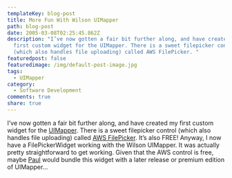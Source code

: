 ```yaml
---
templateKey: blog-post
title: More Fun With Wilson UIMapper
path: blog-post
date: 2005-03-08T02:25:45.862Z
description: "I’ve now gotten a fair bit further along, and have created my
  first custom widget for the UIMapper. There is a sweet filepicker control
  (which also handles file uploading) called AWS FilePicker. "
featuredpost: false
featuredimage: /img/default-post-image.jpg
tags:
  - UIMapper
category:
  - Software Development
comments: true
share: true
---
```

<!--StartFragment-->

I’ve now gotten a fair bit further along, and have created my first custom widget for the [UIMapper](http://uimapper.net/). There is a sweet filepicker control (which also handles file uploading) called [AWS FilePicker](http://www.awsystems.biz/products/filepicker). It’s also FREE! Anyway, I now have a FilePickerWidget working with the Wilson UIMapper. It was actually pretty straightforward to get working. Given that the AWS control is free, maybe [Paul](http://wilsondotnet.com/) would bundle this widget with a later release or premium edition of UIMapper…

<!--EndFragment-->
